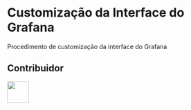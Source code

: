 # Customização da Interface do Grafana

Procedimento de customização da interface do Grafana

## Contribuidor

<table>
    <tr>
        <tr><img src="https://avatars2.githubusercontent.com/u/42282908?s=460&v=4" width="50"></td>
    </tr>
</table>




